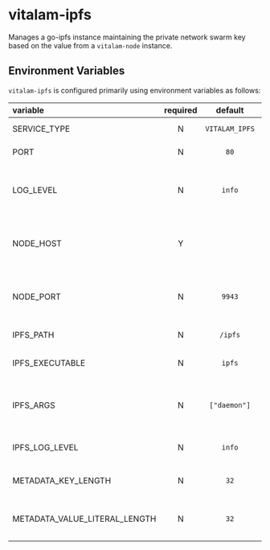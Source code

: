 # vitalam-ipfs

Manages a go-ipfs instance maintaining the private network swarm key based on the value from a `vitalam-node` instance.

## Environment Variables

`vitalam-ipfs` is configured primarily using environment variables as follows:

| variable                      | required | default | description                                                                                     |
| :---------------------------- | :------: | :-----: | :---------------------------------------------------------------------------------------------- |
| SERVICE_TYPE                  |    N     | `VITALAM_IPFS`  | Service type to appear in logs |
| PORT                          |    N     | `80`  | The port for the API to listen on                                                               |
| LOG_LEVEL                     |    N     | `info`  | Logging level. Valid values are [`trace`, `debug`, `info`, `warn`, `error`, `fatal`]            |
| NODE_HOST | Y |  | Hostname of the `vitalam-node` to use as the swarm key source |
| NODE_PORT | N | `9943` | Websocket port of the `vitalam-node` to use as the swarm key source |
| IPFS_PATH | N | `/ipfs` | IPFS data storage path |
| IPFS_EXECUTABLE | N | `ipfs` | Executable to use to run go-ipfs |
| IPFS_ARGS | N | `["daemon"]` | JSON array of strings to pass as arguments to the `IPFS_EXECUTABLE` |
| IPFS_LOG_LEVEL | N | `info` | Log level of the go-ipfs child process |
| METADATA_KEY_LENGTH | N | `32` | Metadata key length in the substrate node |
| METADATA_VALUE_LITERAL_LENGTH | N | `32` | Metadata literal value length limit in the substrate node |
